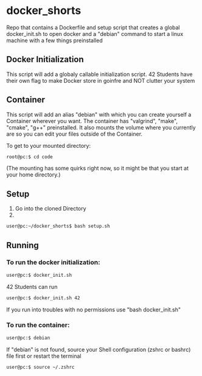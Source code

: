 # docker_shorts
Repo that contains a Dockerfile and setup script that creates a global docker_init.sh to open docker and a "debian" command to start a linux machine with a few things preinstalled

## Docker Initialization
This script will add a globaly callable initialization script.
42 Students have their own flag to make Docker store in goinfre and NOT clutter your system

## Container
This script will add an alias "debian" with which you can create yourself a Container wherever you want.
The container has "valgrind", "make", "cmake", "g++" preinstalled.
It also mounts the volume where you currently are so you can edit your files outside of the Container.

To get to your mounted directory:
```bash
root@pc:$ cd code
```

(The mounting has some quirks right now, so it might be that you start at your home directory.)

## Setup
1. Go into the cloned Directory
2.
```bash
user@pc:~/docker_shorts$ bash setup.sh
```

## Running
### To run the docker initialization:
```bash
user@pc:$ docker_init.sh
```

42 Students can run
```bash
user@pc:$ docker_init.sh 42
```

If you run into troubles with no permissions use "bash docker_init.sh"

### To run the container:
```bash
user@pc:$ debian
```
If "debian" is not found, source your Shell configuration (zshrc or bashrc) file first or restart the terminal
```bash
user@pc:$ source ~/.zshrc
```
